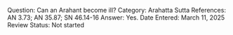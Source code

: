 Question: Can an Arahant become ill?
Category: Arahatta
Sutta References: AN 3.73; AN 35.87; SN 46.14-16
Answer: Yes.
Date Entered: March 11, 2025
Review Status: Not started